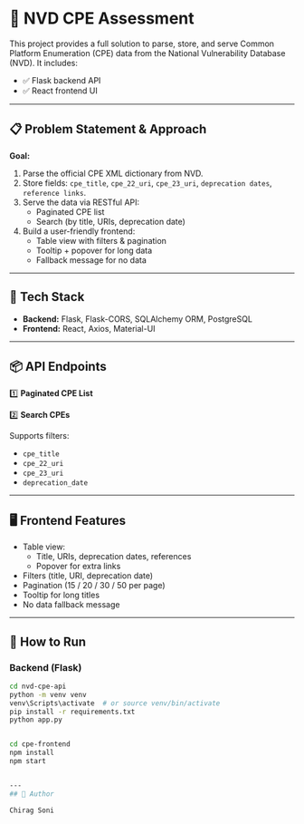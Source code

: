 # 🚀 NVD CPE Assessment

This project provides a full solution to parse, store, and serve Common Platform Enumeration (CPE) data from the National Vulnerability Database (NVD). It includes:

- ✅ Flask backend API
- ✅ React frontend UI

---

## 📋 Problem Statement & Approach

**Goal:**

1. Parse the official CPE XML dictionary from NVD.
2. Store fields: `cpe_title`, `cpe_22_uri`, `cpe_23_uri`, `deprecation dates`, `reference links`.
3. Serve the data via RESTful API:
   - Paginated CPE list
   - Search (by title, URIs, deprecation date)
4. Build a user-friendly frontend:
   - Table view with filters & pagination
   - Tooltip + popover for long data
   - Fallback message for no data

---

## 🔧 Tech Stack

- **Backend:** Flask, Flask-CORS, SQLAlchemy ORM, PostgreSQL
- **Frontend:** React, Axios, Material-UI

---

## 📦 API Endpoints

1️⃣ **Paginated CPE List**


2️⃣ **Search CPEs**


Supports filters:
- `cpe_title`
- `cpe_22_uri`
- `cpe_23_uri`
- `deprecation_date`

---

## 🖥️ Frontend Features

- Table view:
    - Title, URIs, deprecation dates, references
    - Popover for extra links
- Filters (title, URI, deprecation date)
- Pagination (15 / 20 / 30 / 50 per page)
- Tooltip for long titles
- No data fallback message

---

## 🚀 How to Run

### Backend (Flask)

```bash
cd nvd-cpe-api
python -m venv venv
venv\Scripts\activate  # or source venv/bin/activate
pip install -r requirements.txt
python app.py


cd cpe-frontend
npm install
npm start


---
## 👤 Author

Chirag Soni
